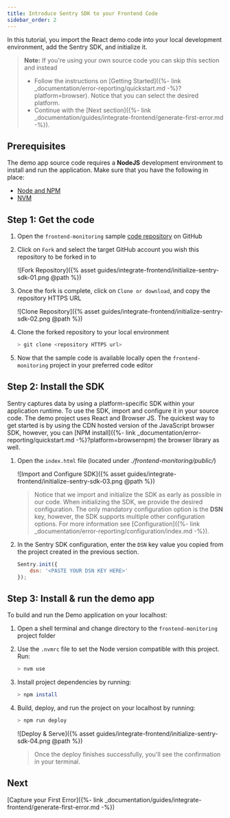 ```yaml
---
title: Introduce Sentry SDK to your Frontend Code
sidebar_order: 2
---
```


In this tutorial, you import the React demo code into your local development environment, add the Sentry SDK, and initialize it.

> **Note:** If you're using your own source code you can skip this section and instead
>
> * Follow the instructions on [Getting Started]({%- link _documentation/error-reporting/quickstart.md -%}?platform=browser). Notice that you can select the desired platform.
> * Continue with the [Next section]({%- link _documentation/guides/integrate-frontend/generate-first-error.md -%}).

## Prerequisites

The demo app source code requires a **NodeJS** development environment to install and run the application. Make sure that you have the following in place:

- [Node and NPM](https://nodejs.org/en/)
- [NVM](https://github.com/nvm-sh/nvm)

## Step 1: Get the code

1. Open the `frontend-monitoring` sample [code repository](https://github.com/sentry-tutorials/frontend-monitoring) on GitHub

2. Click on `Fork` and select the target GitHub account you wish this repository to be forked in to

    ![Fork Repository]({% asset guides/integrate-frontend/initialize-sentry-sdk-01.png @path %})

3. Once the fork is complete, click on `Clone or download`, and copy the repository HTTPS URL

    ![Clone Repository]({% asset guides/integrate-frontend/initialize-sentry-sdk-02.png @path %})

4. Clone the forked repository to your local environment

    ```bash
    > git clone <repository HTTPS url>
    ```

5. Now that the sample code is available locally open the `frontend-monitoring` project in your preferred code editor

## Step 2: Install the SDK

Sentry captures data by using a platform-specific SDK within your application runtime. To use the SDK, import and configure it in your source code. The demo project uses React and Browser JS. The quickest way to get started is by using the CDN hosted version of the JavaScript browser SDK, however, you can [NPM install]({%- link _documentation/error-reporting/quickstart.md -%}?platform=browsernpm) the browser library as well.

1. Open the `index.html` file (located under _./frontend-monitoring/public/_)

    ![Import and Configure SDK]({% asset guides/integrate-frontend/initialize-sentry-sdk-03.png @path %})

    > Notice that we import and initialize the SDK as early as possible in our code. When initializing the SDK, we provide the desired configuration. The only mandatory configuration option is the **DSN** key, however, the SDK supports multiple other configuration options. For more information see [Configuration]({%- link _documentation/error-reporting/configuration/index.md -%}).

2. In the Sentry SDK configuration, enter the `DSN` key value you copied from the project created in the previous section.

    ```javascript
    Sentry.init({
        dsn: '<PASTE YOUR DSN KEY HERE>'
    });
    ```

## Step 3: Install & run the demo app

To build and run the Demo application on your localhost:

1. Open a shell terminal and change directory to the `frontend-monitoring` project folder

2. Use the `.nvmrc` file to set the Node version compatible with this project. Run:

    ```bash
    > nvm use
    ```

3. Install project dependencies by running:

    ```bash
    > npm install
    ```

4. Build, deploy, and run the project on your localhost by running:

    ```bash
    > npm run deploy
    ```

    ![Deploy & Serve]({% asset guides/integrate-frontend/initialize-sentry-sdk-04.png @path %})
    > Once the deploy finishes successfully, you'll see the confirmation in your terminal.

## Next

[Capture your First Error]({%- link _documentation/guides/integrate-frontend/generate-first-error.md -%})
